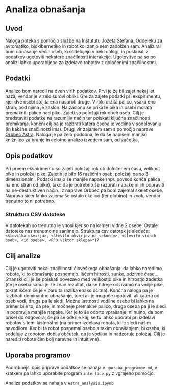 Analiza obnašanja
=================
## Uvod
Naloga poteka s pomočjo službe na Inštututu Jožeta Stefana, Oddeleku za avtomatiko, biokibernetiko in robotiko; zanjo sem zadolžen sam.
Analiziral bom obnašanje večih oseb, ki sodelujejo v neki nalogi, in poskusil iz podatkov ugotoviti nekatere značilnosti interakcije. Ugotovitve pa so po analizi lahko uporabljene za izdelavo robotov z določenimi značilnostmi.

## Podatki
Analizo bom naredil na dveh virih podatkov.
Prvi je že bil zajet nekaj let nazaj vendar je v zelo surovi obliki. Gre za zajete podatki pri ekspirimentu, kjer dve osebi stojita ena nasproti druge. V roki držita palico, vsaka eno stran; pod njima je zaslon. Na zaslonu se prikaže pika in osebi morata premakniti palico nad piko. Zajeti so položaji rok obeh oseb. Cilj je predstaviti podatke na razumljiv način ter poiskati ključne značilnosti premikanja, končni cilj pa je razbrati katera oseba je vodilna v sodelovanju (in kakšne značilnosti ima).
Drugi vir zajamem sam s pomočjo naprave [Orbbec Astra](https://orbbec3d.com/product-astra-pro/). Naloga je pa zelo podobna, le da še napišem manjšo knižnjico za branje in celotno analizo izvedem sam, od začetka.

## Opis podatkov
Pri prvem ekspirimentu so zajeti položaji rok ob določenem času, velikost pike in položaj pike. Zajetih je bilo 16 različnih oseb, položaji pa so 3 dimenzionalni. Podatki imajo še manjše napake (npr. povsod konča palica na eno stran od pike), tako da je potrebno še razbrati napake in jih popraviti na ne-destruktiven način.
Iz naprave Orbbec pa bom zajemal skelet osebe. Naprava sicer lahko zajema še ostalo okolico (ter globino) in zvok, vendar trenutno to ni potrebno.

### Struktura CSV datoteke
V datotekah so trenutno le vnosi kjer so na kameri vidne 2 osebe. Ostale datoteke nas trenutno ne zanimajo.
Struktura csv datotek je sledeča:
`<številka okvirja>, <število okvirjev na sekundo>, <število vidnih oseb>, <id osebe>, <R^3 vektor sklepa>*17`


## Cilj analize
Cilj je ugotoviti nekaj značilnosti človeškega obnašanja, da lahko naredimo robote, ki to obnašanje posnemajo. Iščem hitrosti, sunke, odzivne čase... Stranski cilj je še poiskati povezavo med velikostjo pike in hitrostjo zadetka (če je oseba sama je že znan rezultat, da se hitreje odzivamo na večje pike, tokrat iščem če je v paru ta razlika enako očitna). Končna naloga pa je razbirati dominantno obnašanje, torej ali je mogoče ugotoviti ali katera od oseb vodi, druga pa le sledi. Možne lastnosti vodilne osebe bi lahko na primer bile to, da prej in močneje premakne palico, druga oseba pa ji le sledi in popravlja manjše napake.
Ker je to še odprto vprašanje, ni nujno, da bom prišel do odgovora, če pa se odkrije kaj, se to lahko uporabi pri izdelavi robotov s temi lastnostmi (na primer izdelava robota, ki le sledi našim navodilom. Ker bi ta robot posnemal osebo s takim obnašanjem, bi oseba, ki sodeluje z robotom dobila občutek, da je vodilna in nadzoruje položaj. Cilj je narediti robote čim bolj naravne in intuitivne).

## Uporaba programov

Podrobnejši opis priprave podatkov se nahaja v `uporaba_programov.md`, v kratkem pa lahko uporabite program `interface.py` z vgrajeno pomočjo.

Analiza podatkov se nahaja v `Astra_analysis.ipynb`
